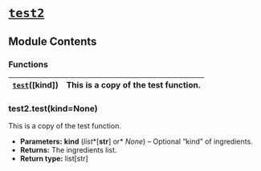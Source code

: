 # [`test2`](#module-test2)

## Module Contents

### Functions

| [`test`](../../package1/usage.md#test2.test)([kind])   | This is a copy of the test function.   |
|--------------------------------------------------------|----------------------------------------|

### test2.test(kind=None)

This is a copy of the test function.

* **Parameters:**
  **kind** (*list**[**str**] or* *None*) – Optional “kind” of ingredients.
* **Returns:**
  The ingredients list.
* **Return type:**
  list[str]
